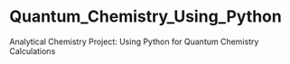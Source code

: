# Quantum_Chemistry_Using_Python
Analytical Chemistry Project: Using Python for Quantum Chemistry Calculations
